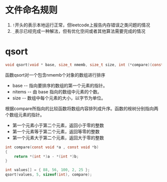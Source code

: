 # 文件命名规则
1. `!`开头的表示本地运行正常，但leetcode上报告内存错误之类问题的情况
2. `_`表示已经完成一种解法，但有优化空间或者其他算法需要完成的情况


# qsort
```c
void qsort(void * base, size_t nmemb, size_t size, int (*compare)(const void*, vonst void*));
```
函数qsort对一个包含nmemb个对象的数组进行排序
* base -- 指向要排序的数组的第一个元素的指针。
* nitems -- 由 base 指向的数组中元素的个数。
* size -- 数组中每个元素的大小，以字节为单位。

根据compare所指向的比较函数将数组内容排列成升序。函数的桉树分别指向两个数组元素的指针。
* 第一个元素小于第二个元素，返回小于零的整数
* 第一个元素等于第二个元素，返回等零的整数
* 第一个元素大于第二个元素，返回大于零的整数

```c
int compare(const void *a , const void *b)
{
    return *(int *)a - *(int *)b;
}

int values[] = { 88, 56, 100, 2, 25 };
qsort(values, 5, sizeof(int), compare);
```